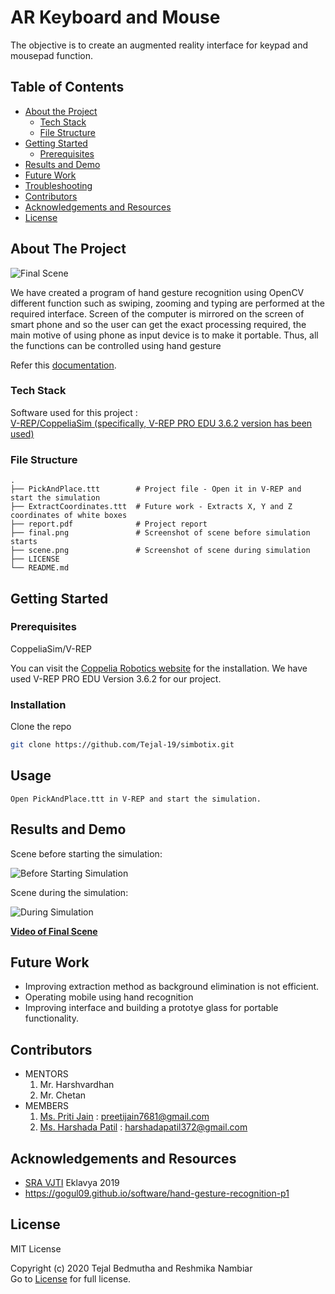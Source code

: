 # AR Keyboard and Mouse

The objective is to create an augmented reality interface for keypad and mousepad function.
<!-- TABLE OF CONTENTS -->
## Table of Contents

* [About the Project](#about-the-project)
  * [Tech Stack](#tech-stack)
  * [File Structure](#file-structure)
* [Getting Started](#getting-started)
  * [Prerequisites](#prerequisites)
* [Results and Demo](#results-and-demo)
* [Future Work](#future-work)
* [Troubleshooting](#troubleshooting)
* [Contributors](#contributors)
* [Acknowledgements and Resources](#acknowledgements-and-resources)
* [License](#license)


<!-- ABOUT THE PROJECT -->
## About The Project
![Final Scene](final.png)  

We have created a program of hand gesture recognition using OpenCV different function such as swiping, zooming and typing are performed at the required interface.
Screen of the computer is mirrored on the screen of smart phone and so the user can get the exact processing required, the main motive of using phone as input device is to make it portable. Thus, all the functions can be controlled using hand gesture

Refer this [documentation](report.pdf).

### Tech Stack
Software used for this project :  
   [V-REP/CoppeliaSim (specifically, V-REP PRO EDU 3.6.2 version has been used)](https://www.coppeliarobotics.com/)

### File Structure
    .
    ├── PickAndPlace.ttt        # Project file - Open it in V-REP and start the simulation
    ├── ExtractCoordinates.ttt  # Future work - Extracts X, Y and Z coordinates of white boxes
    ├── report.pdf              # Project report
    ├── final.png               # Screenshot of scene before simulation starts
    ├── scene.png               # Screenshot of scene during simulation
    ├── LICENSE
    └── README.md  
    

<!-- GETTING STARTED -->
## Getting Started

### Prerequisites

 CoppeliaSim/V-REP

  You can visit the [Coppelia Robotics website](https://www.coppeliarobotics.com/previousVersions) for the installation. We have used V-REP PRO EDU Version 3.6.2 for our project.
  

### Installation
Clone the repo
```sh
git clone https://github.com/Tejal-19/simbotix.git
```

<!-- USAGE EXAMPLES -->
## Usage
```
Open PickAndPlace.ttt in V-REP and start the simulation.
```


<!-- RESULTS AND DEMO -->
## Results and Demo
Scene before starting the simulation:  
  
![**Before Starting Simulation**](final.png)  
  
Scene during the simulation:  
  
![**During Simulation**](scene.png)  
  
  
[**Video of Final Scene**](https://youtu.be/Pa8bjl16Gbc)  




<!-- FUTURE WORK -->
## Future Work
* Improving extraction method as background elimination is not efficient.
* Operating mobile using hand recognition
* Improving interface and building a prototye glass for portable functionality.

<!-- CONTRIBUTORS -->
## Contributors

* MENTORS
  1. Mr. Harshvardhan
  2. Mr. Chetan
* MEMBERS
  1. [Ms. Priti Jain](https://github.com/preetijain7681) : preetijain7681@gmail.com
  2. [Ms. Harshada Patil](https://github.com/Reshmika-Nambiar) : harshadapatil372@gmail.com 

<!-- ACKNOWLEDGEMENTS AND REFERENCES -->
## Acknowledgements and Resources
* [SRA VJTI](http://sra.vjti.info/) Eklavya 2019  
* https://gogul09.github.io/software/hand-gesture-recognition-p1


<!-- LICENSE -->
## License
  MIT License  
  
  Copyright (c) 2020 Tejal Bedmutha and Reshmika Nambiar  
  Go to [License](LICENSE) for full license. 
 
 
